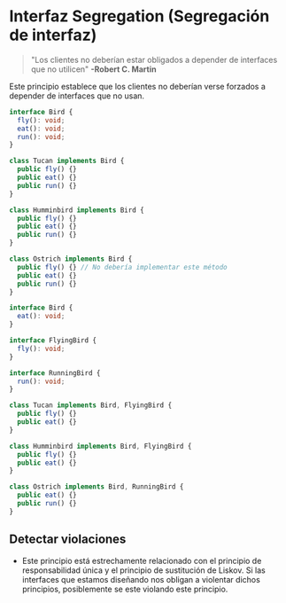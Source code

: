 # Interfaz Segregation (Segregación de interfaz)

> "Los clientes no deberían estar obligados a depender de interfaces que no utilicen" **-Robert C. Martin**

Este principio establece que los clientes no deberían verse forzados a depender de interfaces que no usan.

```typescript
interface Bird {
  fly(): void;
  eat(): void;
  run(): void;
}

class Tucan implements Bird {
  public fly() {}
  public eat() {}
  public run() {}
}

class Humminbird implements Bird {
  public fly() {}
  public eat() {}
  public run() {}
}

class Ostrich implements Bird {
  public fly() {} // No debería implementar este método
  public eat() {}
  public run() {}
}
```

```typescript
interface Bird {
  eat(): void;
}

interface FlyingBird {
  fly(): void;
}

interface RunningBird {
  run(): void;
}

class Tucan implements Bird, FlyingBird {
  public fly() {}
  public eat() {}
}

class Humminbird implements Bird, FlyingBird {
  public fly() {}
  public eat() {}
}

class Ostrich implements Bird, RunningBird {
  public eat() {}
  public run() {}
}
```

## Detectar violaciones

- Este principio está estrechamente relacionado con el principio de responsabilidad única y el principio de sustitución de Liskov. Si las interfaces que estamos diseñando nos obligan a violentar dichos principios, posiblemente se este violando este principio.

